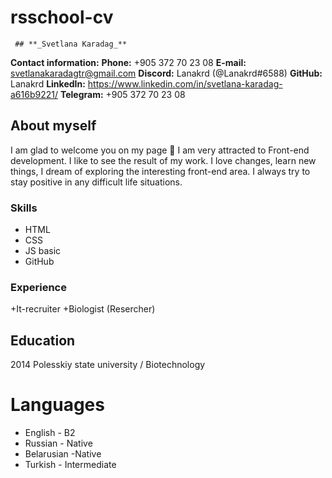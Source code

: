 # rsschool-cv

     ## **_Svetlana Karadag_**


**Contact information:**
**Phone:** +905 372 70 23 08
**E-mail:** svetlanakaradagtr@gmail.com
**Discord:** Lanakrd (@Lanakrd#6588)
**GitHub:** Lanakrd
**LinkedIn:** https://www.linkedin.com/in/svetlana-karadag-a616b9221/
**Telegram:** +905 372 70 23 08

## About myself

I am glad to welcome you on my page 👋 I am very attracted to Front-end development. I like to see the result of my work. I love changes, learn new things, I dream of exploring the interesting front-end area. I always try to stay positive in any difficult life situations. 

### Skills
- HTML
- CSS
- JS basic
- GitHub

### Experience
+It-recruiter
+Biologist (Resercher)

## Education
2014 Polesskiy state university / Biotechnology

# Languages
- English - B2
- Russian - Native
- Belarusian -Native
- Turkish - Intermediate
